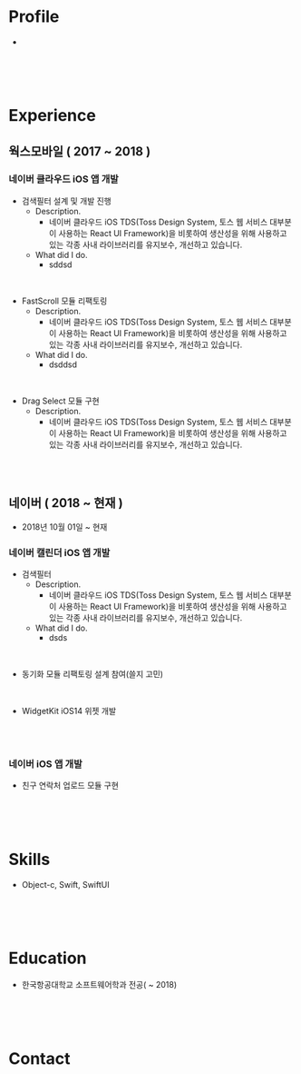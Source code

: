 # Profile
* 

<br>
<br>
<br>

# Experience 

## 웍스모바일 ( 2017 ~ 2018 )


### 네이버 클라우드 iOS 앱 개발
* 검색필터 설계 및 개발 진행
  * Description.
    * 네이버 클라우드 iOS TDS(Toss Design System, 토스 웹 서비스 대부분이 사용하는 React UI Framework)을 비롯하여 생산성을 위해 사용하고 있는 각종 사내 라이브러리를 유지보수, 개선하고 있습니다.
  * What did I do.
    * sddsd

<br>

* FastScroll 모듈 리팩토링
  * Description.
    * 네이버 클라우드 iOS TDS(Toss Design System, 토스 웹 서비스 대부분이 사용하는 React UI Framework)을 비롯하여 생산성을 위해 사용하고 있는 각종 사내 라이브러리를 유지보수, 개선하고 있습니다.
  * What did I do.
    * dsddsd 

<br>

* Drag Select 모듈 구현
  * Description.
    * 네이버 클라우드 iOS TDS(Toss Design System, 토스 웹 서비스 대부분이 사용하는 React UI Framework)을 비롯하여 생산성을 위해 사용하고 있는 각종 사내 라이브러리를 유지보수, 개선하고 있습니다.
  
<br>
<br>

## 네이버 ( 2018 ~ 현재 )
* 2018년 10월 01일 ~ 현재

### 네이버 캘린더 iOS 앱 개발
* 검색필터
  * Description.
    * 네이버 클라우드 iOS TDS(Toss Design System, 토스 웹 서비스 대부분이 사용하는 React UI Framework)을 비롯하여 생산성을 위해 사용하고 있는 각종 사내 라이브러리를 유지보수, 개선하고 있습니다.
  * What did I do.
    * dsds

<br>

* 동기화 모듈 리팩토링 설계 참여(쓸지 고민)

<br>

* WidgetKit iOS14 위젯 개발
 
<br>
<br>

### 네이버 iOS 앱 개발
* 친구 연락처 업로드 모듈 구현

<br>
<br>
<br>

# Skills
* Object-c, Swift, SwiftUI

<br>
<br>
<br>

# Education
- 한국항공대학교 소프트웨어학과 전공( ~ 2018)

<br>
<br>
<br>


# Contact